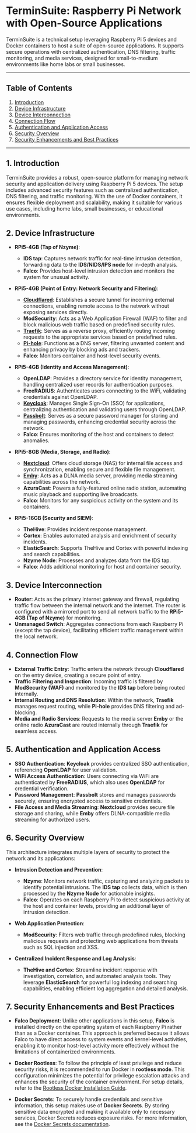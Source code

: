 # TerminSuite: Raspberry Pi Network with Open-Source Applications

TerminSuite is a technical setup leveraging Raspberry Pi 5 devices and Docker containers to host a suite of open-source applications. It supports secure operations with centralized authentication, DNS filtering, traffic monitoring, and media services, designed for small-to-medium environments like home labs or small businesses.

---

## Table of Contents

1. [Introduction](#1-introduction)
2. [Device Infrastructure](#2-device-infrastructure)
3. [Device Interconnection](#3-device-interconnection)
4. [Connection Flow](#4-connection-flow)
5. [Authentication and Application Access](#5-authentication-and-application-access)
6. [Security Overview](#6-security-overview)
7. [Security Enhancements and Best Practices](#7-security-enhancements-and-best-practices)

---

## 1. Introduction

TerminSuite provides a robust, open-source platform for managing network security and application delivery using Raspberry Pi 5 devices. The setup includes advanced security features such as centralized authentication, DNS filtering, and traffic monitoring. With the use of Docker containers, it ensures flexible deployment and scalability, making it suitable for various use cases, including home labs, small businesses, or educational environments.

## 2. Device Infrastructure

- **RPi5-4GB (Tap of Nzyme)**:

  - **IDS tap**: Captures network traffic for real-time intrusion detection, forwarding data to the **IDS/NIDS/IPS node** for in-depth analysis.
  - **Falco**: Provides host-level intrusion detection and monitors the system for unusual activity.

- **RPi5-4GB (Point of Entry: Network Security and Filtering)**:

  - **[Cloudflared](https://github.com/Termindiego25/terminsuite/blob/main/cloudflare)**: Establishes a secure tunnel for incoming external connections, enabling remote access to the network without exposing services directly.
  - **ModSecurity**: Acts as a Web Application Firewall (WAF) to filter and block malicious web traffic based on predefined security rules.
  - **[Traefik](https://doc.traefik.io/traefik/)**: Serves as a reverse proxy, efficiently routing incoming requests to the appropriate services based on predefined rules.
  - **[Pi-hole](https://docs.pi-hole.net/)**: Functions as a DNS server, filtering unwanted content and enhancing privacy by blocking ads and trackers.
  - **Falco**: Monitors container and host-level security events.

- **RPi5-4GB (Identity and Access Management)**:

  - **OpenLDAP**: Provides a directory service for identity management, handling centralized user records for authentication purposes.
  - **FreeRADIUS**: Authenticates users connecting to the WiFi, validating credentials against OpenLDAP.
  - **[Keycloak](https://www.keycloak.org/guides)**: Manages Single Sign-On (SSO) for applications, centralizing authentication and validating users through OpenLDAP.
  - **[Passbolt](https://www.passbolt.com/docs/hosting)**: Serves as a secure password manager for storing and managing passwords, enhancing credential security across the network.
  - **Falco**: Ensures monitoring of the host and containers to detect anomalies.

- **RPi5-8GB (Media, Storage, and Radio)**:

  - **[Nextcloud](https://docs.nextcloud.com/server/latest/admin_manual)**: Offers cloud storage (NAS) for internal file access and synchronization, enabling secure and flexible file management.
  - **[Emby](https://emby.media/support/articles/Home.html)**: Acts as a DLNA media server, providing media streaming capabilities across the network.
  - **AzuraCast**: Powers a fully-featured online radio station, automating music playback and supporting live broadcasts.
  - **Falco**: Monitors for any suspicious activity on the system and its containers.

- **RPi5-16GB (Security and SIEM)**:

  - **TheHive**: Provides incident response management.
  - **Cortex**: Enables automated analysis and enrichment of security incidents.
  - **ElasticSearch**: Supports TheHive and Cortex with powerful indexing and search capabilities.
  - **Nzyme Node**: Processes and analyzes data from the IDS tap.
  - **Falco**: Adds additional monitoring for host and container security.

## 3. Device Interconnection

- **Router**: Acts as the primary internet gateway and firewall, regulating traffic flow between the internal network and the internet. The router is configured with a mirrored port to send all network traffic to the **RPi5-4GB (Tap of Nzyme)** for monitoring.
- **Unmanaged Switch**: Aggregates connections from each Raspberry Pi (except the tap device), facilitating efficient traffic management within the local network.

## 4. Connection Flow

- **External Traffic Entry**: Traffic enters the network through **Cloudflared** on the entry device, creating a secure point of entry.
- **Traffic Filtering and Inspection**: Incoming traffic is filtered by **ModSecurity (WAF)** and monitored by the **IDS tap** before being routed internally.
- **Internal Routing and DNS Resolution**: Within the network, **Traefik** manages request routing, while **Pi-hole** provides DNS filtering and ad-blocking.
- **Media and Radio Services**: Requests to the media server **Emby** or the online radio **AzuraCast** are routed internally through **Traefik** for seamless access.



## 5. Authentication and Application Access

- **SSO Authentication**: **Keycloak** provides centralized SSO authentication, referencing **OpenLDAP** for user validation.
- **WiFi Access Authentication**: Users connecting via WiFi are authenticated by **FreeRADIUS**, which also uses **OpenLDAP** for credential verification.
- **Password Management**: **Passbolt** stores and manages passwords securely, ensuring encrypted access to sensitive credentials.
- **File Access and Media Streaming**: **Nextcloud** provides secure file storage and sharing, while **Emby** offers DLNA-compatible media streaming for authorized users.

## 6. Security Overview

This architecture integrates multiple layers of security to protect the network and its applications:

- **Intrusion Detection and Prevention**:

  - **Nzyme**: Monitors network traffic, capturing and analyzing packets to identify potential intrusions. The **IDS tap** collects data, which is then processed by the **Nzyme Node** for actionable insights.
  - **Falco**: Operates on each Raspberry Pi to detect suspicious activity at the host and container levels, providing an additional layer of intrusion detection.

- **Web Application Protection**:

  - **ModSecurity**: Filters web traffic through predefined rules, blocking malicious requests and protecting web applications from threats such as SQL injection and XSS.

- **Centralized Incident Response and Log Analysis**:

  - **TheHive and Cortex**: Streamline incident response with investigation, correlation, and automated analysis tools. They leverage **ElasticSearch** for powerful log indexing and searching capabilities, enabling efficient log aggregation and detailed analysis.

## 7. Security Enhancements and Best Practices

- **Falco Deployment**: Unlike other applications in this setup, **Falco** is installed directly on the operating system of each Raspberry Pi rather than as a Docker container. This approach is preferred because it allows Falco to have direct access to system events and kernel-level activities, enabling it to monitor host-level activity more effectively without the limitations of containerized environments.

- **Docker Rootless**: To follow the principle of least privilege and reduce security risks, it is recommended to run Docker in **rootless mode**. This configuration minimizes the potential for privilege escalation attacks and enhances the security of the container environment. For setup details, refer to the [Rootless Docker Installation Guide](https://docs.docker.com/engine/security/rootless/).

- **Docker Secrets**: To securely handle credentials and sensitive information, this setup makes use of **Docker Secrets**. By storing sensitive data encrypted and making it available only to necessary services, Docker Secrets reduces exposure risks. For more information, see the [Docker Secrets documentation](https://docs.docker.com/engine/swarm/secrets/).
